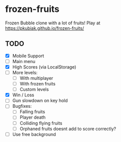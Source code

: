 # frozen-fruits #
Frozen Bubble clone with a lot of fruits! Play at https://pkubiak.github.io/frozen-fruits/

## TODO ##
- [x] Mobile Support
- [ ] Main menu
- [x] High Scores (via LocalStorage)
- [ ] More levels:
  - [ ] With multiplayer
  - [ ] With frozen fruits
  - [ ] Custom levels
- [x] Win / Loss
- [ ] Gun slowdown on key hold
- [ ] Bugfixes:
  - [ ] Falling fruits
  - [ ] Player death
  - [ ] Colliding flying fruits
  - [ ] Orphaned fruits doesnt add to score correctly?
- [ ] Use free background
